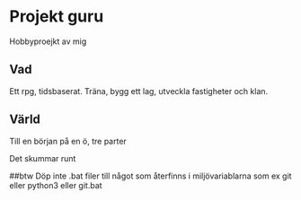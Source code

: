 # Projekt guru
Hobbyproejkt av mig
## Vad 
Ett rpg, tidsbaserat. Träna, bygg ett lag, utveckla fastigheter och klan.

## Värld
Till en början på en ö, tre parter  

Det skummar runt

##btw
Döp inte .bat filer till något som återfinns i miljövariablarna som ex git eller python3 eller git.bat